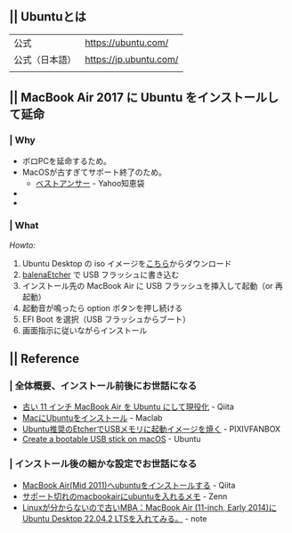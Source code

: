 ---
---



## || Ubuntuとは
|||
|:-|:-|
|公式|https://ubuntu.com/|
|公式（日本語）|https://jp.ubuntu.com/|
|||



## || MacBook Air 2017 に Ubuntu をインストールして延命
### | Why
* ボロPCを延命するため。
* MacOSが古すぎてサポート終了のため。
    * [ベストアンサー](https://detail.chiebukuro.yahoo.co.jp/qa/question_detail/q12266761962#ba) - Yahoo知恵袋
* 
* 


### | What

*Howto:*
1. Ubuntu Desktop の iso イメージを[こちら](https://jp.ubuntu.com/download)からダウンロード
2. [balenaEtcher]() で USB フラッシュに書き込む
3. インストール先の MacBook Air に USB フラッシュを挿入して起動（or 再起動）
4. 起動音が鳴ったら option ボタンを押し続ける
5. EFI Boot を選択（USB フラッシュからブート）
6. 画面指示に従いながらインストール
 



## || Reference
### | 全体概要、インストール前後にお世話になる
- [古い 11 インチ MacBook Air を Ubuntu にして現役化](https://qiita.com/suzukiplan/items/87fd32fe8e94b5a9bde5) - Qiita
- [MacにUbuntuをインストール](https://www.maclab.tokyo/document/ubuntu-install/6827/) - Maclab
- [Ubuntu推奨のEtcherでUSBメモリに起動イメージを焼く](https://kinneko.fanbox.cc/posts/2415122) - PIXIVFANBOX
- [Create a bootable USB stick on macOS](https://ubuntu.com/tutorials/create-a-usb-stick-on-macos#1-overview) - Ubuntu
### | インストール後の細かな設定でお世話になる
- [MacBook Air(Mid 2011)へubuntuをインストールする](https://qiita.com/krile136/items/0a8db8437ca9081a1e1e) - Qiita
- [サポート切れのmacbookairにubuntuを入れるメモ](https://zenn.dev/bowz/articles/1ea75e3b692399) - Zenn
- [Linuxが分からないので古いMBA：MacBook Air (11-inch, Early 2014)にUbuntu Desktop 22.04.2 LTSを入れてみる。](https://note.com/0375/n/nf6cc8242cc3d#4cc4fa31-58b7-4c38-b47b-c68a622b13cb) - note


